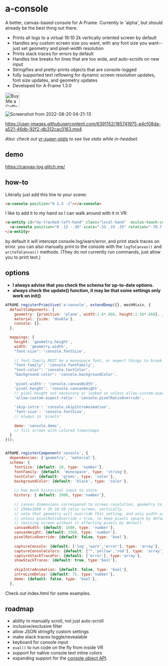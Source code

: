 # a-console
A better, canvas-based console for A-Frame. Currently in 'alpha', but should already be the best thing out there. 

- Prints all logs to a virtual 16:10 2k vertically oriented screen by default
- Handles any custom screen size you want, with any font size you want--just set geometry and pixel-width resolution
- Prints stack traces for errors by default
- Handles line breaks for lines that are too wide, and auto-scrolls on new input
- Stringifies and pretty-prints objects that are console-logged
- fully supported text reflowing for dynamic screen resolution updates, font size updates, and geometry updates
- Developed for A-Frame 1.3.0


<a href='https://ko-fi.com/kylev' target='_blank'><img height='35' style='border:0px;height:46px;' src='https://az743702.vo.msecnd.net/cdn/kofi3.png?v=0' border='0' alt='Buy Me a Coffee at ko-fi.com' /><a/>


![Screenshot from 2022-08-20 04-21-13](https://user-images.githubusercontent.com/6391152/185741660-0c40d8e8-563d-459a-bf41-1abfcc1b1560.png)

https://user-images.githubusercontent.com/6391152/185741975-a4cf08da-a521-46db-92f2-db312cac0163.mp4

_Also: check out [vr-super-stats](https://github.com/kylebakerio/vr-super-stats) to see live stats while in-headset._

## demo
https://canvas-log.glitch.me/

## how-to
Literally just add this line to your scene:
```html
<a-console position="0 1.5 -2"></a-console>
```

I like to add it to my hand so I can walk around with it in VR:
```html
<a-entity id="my-tracked-left-hand" class="local-hand"  oculus-touch-controls="hand:left;">
  <a-console position="0 .13 -.36" scale=".33 .33 .33" rotation="-70.7 -1.77"></a-console>
</a-entity>  
```
  
by default it will intercept console.log/warn/error, and print stack traces on error. you can also manually print to the console with the `logToCanvas()` and `writeToCanvas()` methods. (They do _not_ currently run commands, just allow you to print text.)

## options
- **I always advise that you check the schema for up-to-date options.**
- **always check the update() function, it may be that some settings only work on init()**
```js
AFRAME.registerPrimitive('a-console', extendDeep({}, meshMixin, {
  defaultComponents: {
    geometry: {primitive: 'plane', width:1.6*.666, height:2.56*.666}, // 1920 x 1200, / 3 for more manageable size
    material: {side: 'double'},
    console: {},
  },

  mappings: {
    height: 'geometry.height',
    width: 'geometry.width',
    "font-size": 'console.fontSize',
    
    // font-family MUST be a monospace font, or expect things to break :)
    "font-family": 'console.fontFamily',
    "text-color": 'console.textColor',
    "background-color": 'console.backgroundColor',
    
    'pixel-width': 'console.canvasWidth',
    'pixel-height': 'console.canvasHeight', 
    // pixel-height not necessary or looked at unless allow-custom-aspect-ratio is true 
    'allow-custom-aspect-ratio': 'console.pixelRatioOverride',
    
    'skip-intro': 'console.skipIntroAnimation',
    'font-size': 'console.fontSize',
    // always in 'pixels'
    
    demo: 'console.demo',
    // fill screen with colored timestamps
  }
}));


AFRAME.registerComponent('console', {
  dependencies: ['geometry', 'material'],
  schema: {
    fontSize: {default: 20, type: 'number'},
    fontFamily: {default: 'monospace', type: 'string'},
    textColor: {default: 'green', type: 'color'},
    backgroundColor: {default: 'black', type: 'color'},
    
    // how much historical input to store
    history: { default: 2000, type:'number'},
    
    // canvas dimensions corresponsd to screen resolution, geometry to screen size.
    // 2560x1600 = 2k 16:10 ratio screen, vertically.
    // note that geometry will override this setting, and only width will be observed,
    // unless pixelRatioOverride = true, to keep pixels square by default, and allow
    // resizing screen without it affecting pixels by default
    canvasWidth: {default: 1600, type: 'number'},
    canvasHeight: {default: 2560, type: 'number'}, 
    pixelRatioOverride: {default: false, type: 'bool'},
    
    captureConsole: {default: ['log','warn','error'], type: 'array'},
    captureConsoleColors: {default: ["",'yellow','red'], type: 'array'},
    captureStackTraceFor: {default: ['error'], type:'array'},
    showStackTraces: {default: true, type:'bool'},
    
    skipIntroAnimation: {default: false, type: 'bool'},
    introLineDelay: {default: 75, type:'number'},
    demo: {default: false, type: 'bool'},
  },
```

Check out index.html for some examples.

## roadmap
  - ability to manually scroll, not just auto-scroll
  - inclusive/exclusive filter
  - allow JSON stringify custom settings
  - make stack traces toggle/revealable
  - keyboard for console input
  - `eval()` to run code on the fly from inside VR
  - support for native console text inline colors
  - expanding support for the [console object API](https://developer.mozilla.org/en-US/docs/Web/API/console).
